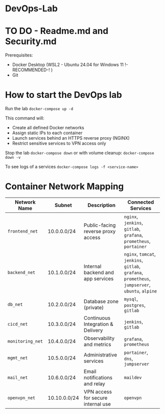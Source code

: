 # DevOps-Lab

# TO DO - Readme.md and Security.md

Prerequisites:
- Docker Desktop (WSL2 - Ubuntu 24.04 for Windows 11 !-RECOMMENDED-! )
- Git

# How to start the DevOps lab

Run the lab `docker-compose up -d`

This command will:
- Create all defined Docker networks
- Assign static IPs to each container
- Launch services behind an HTTPS reverse proxy (NGINX)
- Restrict sensitive services to VPN access only

Stop the lab `docker-compose down` or with volume cleanup: `docker-compose down -v`

To see logs of a services `docker-compose logs -f <service-name>`

# Container Network Mapping

| Network Name     | Subnet       | Description                        | Connected Services                                                                                 |
| ---------------- | ------------ | ---------------------------------- | ---------------------------------------------------------------------------------------------------|
| `frontend_net`   | 10.0.0.0/24  | Public-facing reverse proxy access | `nginx`, `jenkins`, `gitlab`, `grafana`, `prometheus`, `portainer`                                 |
| `backend_net`    | 10.1.0.0/24  | Internal backend and app services  | `nginx`, `tomcat`, `jenkins`, `gitlab`, `grafana`, `prometheus`, `jumpserver`, `ubuntu`, `alpine`  |
| `db_net`         | 10.2.0.0/24  | Database zone (private)            | `mysql`, `postgres`, `gitlab`                                                                      |
| `cicd_net`       | 10.3.0.0/24  | Continuous Integration & Delivery  | `jenkins`, `gitlab`                                                                                |
| `monitoring_net` | 10.4.0.0/24  | Observability and metrics          | `grafana`, `prometheus`                                                                            |
| `mgmt_net`       | 10.5.0.0/24  | Administrative services            | `portainer`, `dns`, `jumpserver`                                                                   |
| `mail_net`       | 10.6.0.0/24  | Email notifications and relay      | `maildev`                                                                                          |
| `openvpn_net`    | 10.10.0.0/24 | VPN access for secure internal use | `openvpn`                                                                                          |